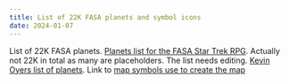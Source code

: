 ```yaml
---
title: List of 22K FASA planets and symbol icons
date: 2024-01-07
---
```

List of 22K FASA planets. [Planets list for the FASA Star Trek RPG](https://thefasastartrekuniversee-group.groups.io/g/MorenaShipyards/files/Essential%20Files/FASA%20Planet%20List%202024.xlsx). Actually not 22K in total as many are placeholders. The list needs editing. [Kevin Oyers list of planets](https://thefasastartrekuniversee-group.groups.io/g/MorenaShipyards/files/In%20Memoriam/The%20Kevin%20Oyer%20Collection/The%20FASA%20Universe%20Map%20Project/PlanetarySystems_2_18_07%20a.pdf). Link to [map symbols use to create the map](https://thefasastartrekuniversee-group.groups.io/g/MorenaShipyards/files/In%20Memoriam/The%20Kevin%20Oyer%20Collection/The%20FASA%20Universe%20Map%20Project/THE%20MAP/Map%20Symbols%202.zip)